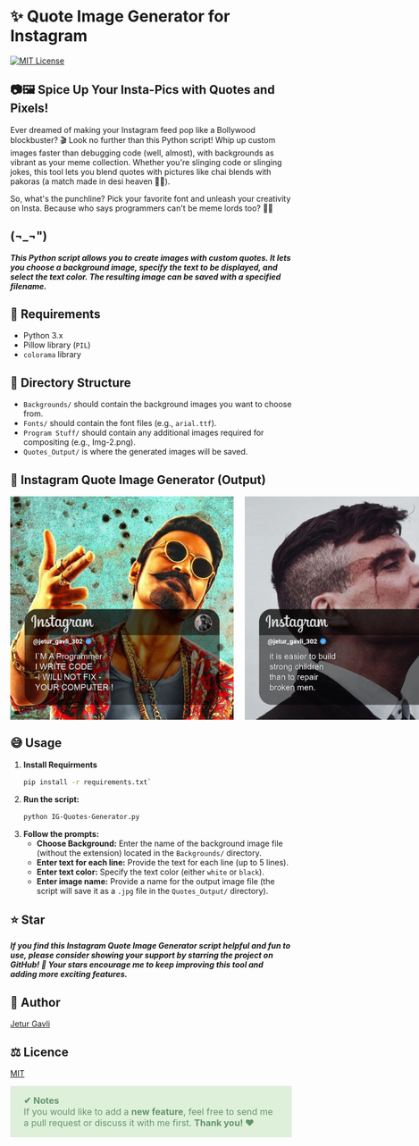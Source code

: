 # ✨ Quote Image Generator for Instagram 
[![MIT License](https://img.shields.io/badge/License-MIT-blue.svg)](Licence)

## 📷🖼 Spice Up Your Insta-Pics with Quotes and Pixels! 
Ever dreamed of making your Instagram feed pop like a Bollywood blockbuster? 🎬 Look no further than this Python script! Whip up custom images faster than debugging code (well, almost), with backgrounds as vibrant as your meme collection. Whether you're slinging code or slinging jokes, this tool lets you blend quotes with pictures like chai blends with pakoras (a match made in desi heaven 🍵🥟).

So, what's the punchline? Pick your favorite font and unleash your creativity on Insta. Because who says programmers can't be meme lords too? 💬😎

## (¬_¬")

**_This Python script allows you to create images with custom quotes. It lets you choose a background image, specify the text to be displayed, and select the text color. The resulting image can be saved with a specified filename._**

## 📝 Requirements 

- Python 3.x
- Pillow library (`PIL`)
- `colorama` library

## 🦴 Directory Structure 

- `Backgrounds/` should contain the background images you want to choose from.
- `Fonts/` should contain the font files (e.g., `arial.ttf`).
- `Program Stuff/` should contain any additional images required for compositing (e.g., Img-2.png).
- `Quotes_Output/` is where the generated images will be saved.

## 💖 Instagram Quote Image Generator (Output) 
<div style="display: flex;">
    <img src="Quotes_Output/01.jpg" alt="Description of image 1" style="width: 400px; margin-right: 20px;">
    <img src="Quotes_Output/02.jpg" alt="Description of image 2" style="width: 400px;">
</div>


## 😅 Usage 
1. **Install Requirments**
    ```bash
    pip install -r requirements.txt`
    ```
2. **Run the script:**
    ```bash
    python IG-Quotes-Generator.py
    ```
3. **Follow the prompts:**
    - **Choose Background:** Enter the name of the background image file (without the extension) located in the `Backgrounds/` directory.
    - **Enter text for each line:** Provide the text for each line (up to 5 lines).
    - **Enter text color:** Specify the text color (either `white` or `black`).
    - **Enter image name:** Provide a name for the output image file (the script will save it as a `.jpg` file in the `Quotes_Output/` directory).

## ⭐ Star 
**_If you find this Instagram Quote Image Generator script helpful and fun to use, please consider showing your support by starring the project on GitHub! 🌟 Your stars encourage me to keep improving this tool and adding more exciting features._**

## 🗿 Author 
[Jetur Gavli](https://github.com/jeturgavli)

## ⚖️ Licence 
[MIT](Licence)

<div style="background-color: #def0da; color: #64946D; padding: 16px 24px;">
 <div style="font-size: 16px; font-weight: bold;">✔ Notes</div>
 <div style="font-size: 16px">
 If you would like to add a <b>new feature</b>, feel free to send me a pull request or discuss it with me first. <b>Thank you! ❤</b>
 </div>
</div>


